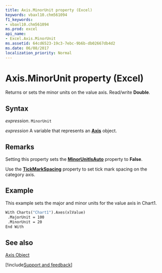 ```yaml
---
title: Axis.MinorUnit property (Excel)
keywords: vbaxl10.chm561094
f1_keywords:
- vbaxl10.chm561094
ms.prod: excel
api_name:
- Excel.Axis.MinorUnit
ms.assetid: 64cd6523-19c3-7ebc-9b6b-db02667db4d2
ms.date: 06/08/2017
localization_priority: Normal
---
```



# Axis.MinorUnit property (Excel)

Returns or sets the minor units on the value axis. Read/write  **Double**.


## Syntax

_expression_. `MinorUnit`

_expression_ A variable that represents an **[Axis](Excel.Axis(object).md)** object.


## Remarks

Setting this property sets the  **[MinorUnitIsAuto](Excel.Axis.MinorUnitIsAuto.md)** property to **False**.

Use the  **[TickMarkSpacing](Excel.Axis.TickMarkSpacing.md)** property to set tick mark spacing on the category axis.


## Example

This example sets the major and minor units for the value axis in Chart1.


```vb
With Charts("Chart1").Axes(xlValue) 
 .MajorUnit = 100 
 .MinorUnit = 20 
End With
```


## See also


[Axis Object](Excel.Axis(object).md)

[!include[Support and feedback](~/includes/feedback-boilerplate.md)]